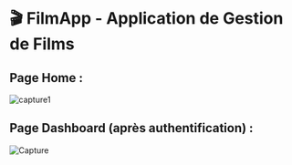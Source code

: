 # 🎬 FilmApp - Application de Gestion de Films

## Page Home :

![capture1](https://user-images.githubusercontent.com/40861838/105151148-e6cb9d80-5b05-11eb-9a94-d97436b2454f.png)

## Page Dashboard (après authentification) :

![Capture](https://user-images.githubusercontent.com/40861838/92920827-3a7cfa80-f433-11ea-9ec9-7676fbde0112.PNG)
